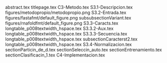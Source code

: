 abstract.tex
titlepage.tex
C3-Metodo.tex
S3.1-Descripcion.tex
figures/metodopropio/metodopropio.png
S3.2-Entrada.tex
figures/fastafmt/default_figure.png
subsubsectionVariant.tex
figures/rnafoldfmt/default_figure.png
S3.3-Caracts.tex
longtable_p008textwidth_hspace.tex
S3.3.2-Aux.tex
longtable_p008textwidth_hspace.tex
S3.3.3-Secuencia.tex
longtable_p008textwidth_hspace.tex
subsectionCaracterst2.tex
longtable_p008textwidth_hspace.tex
S3.4-Normalizacion.tex
sectionParticin_de_d.tex
sectionSeleccin_auto.tex
sectionEntrenamiento.tex
sectionClasificacin_1.tex
C4-Implementacion.tex
